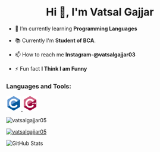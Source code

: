 <h1 align="center">Hi 👋, I'm Vatsal Gajjar</h1>

 
 
- 🌱 I’m currently learning **Programming Languages**

- 📚 Currently I'm **Student of BCA**. 

- 📫 How to reach me **Instagram-@vatsalgajjar03**

- ⚡ Fun fact **I Think I am Funny**
 
<p align="left">
</p>

<h3 align="left">Languages and Tools:</h3>
<p align="left"> <a href="https://www.cprogramming.com/" target="_blank" rel="noreferrer"> <img src="https://raw.githubusercontent.com/devicons/devicon/master/icons/c/c-original.svg" alt="c" width="40" height="40"/> </a> <a href="https://www.w3schools.com/cpp/" target="_blank" rel="noreferrer"> <img src="https://raw.githubusercontent.com/devicons/devicon/master/icons/cplusplus/cplusplus-original.svg" alt="cplusplus" width="40" height="40"/> </a> </p>


<p align="left"> <img src="https://komarev.com/ghpvc/?username=vatsalgajjar05&label=Profile%20views&color=0e75b6&style=flat" alt="vatsalgajjar05" /> </p>

<p align="left"> <a href="https://github.com/ryo-ma/github-profile-trophy"><img src="https://github-profile-trophy.vercel.app/?username=vatsalgajjar05" alt="vatsalgajjar05" /></a> </p>




![GitHub Stats](https://github-readme-stats.vercel.app/api?username=vatsalgajjar05&theme=radical)
